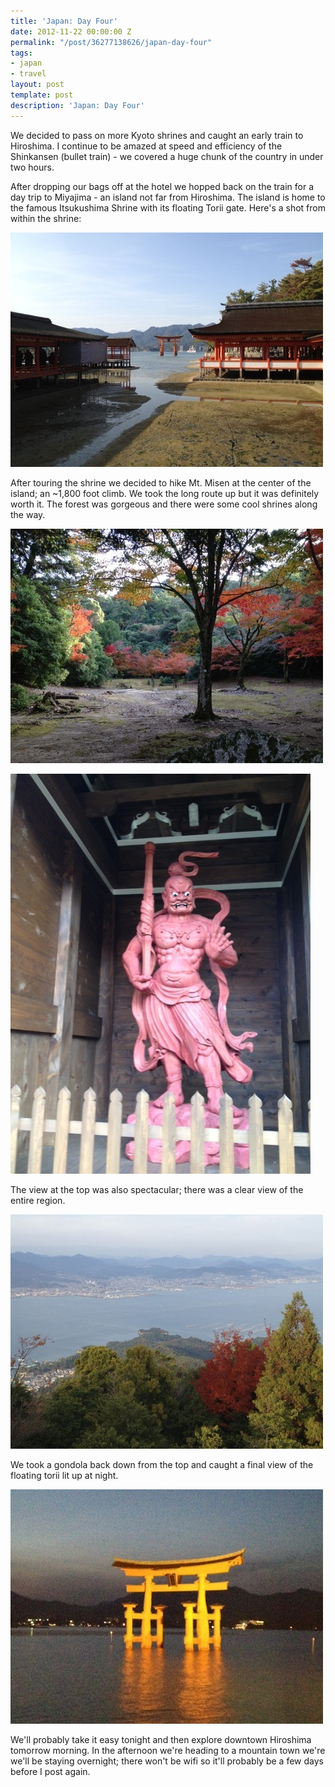 ```yaml
---
title: 'Japan: Day Four'
date: 2012-11-22 00:00:00 Z
permalink: "/post/36277138626/japan-day-four"
tags:
- japan
- travel
layout: post
template: post
description: 'Japan: Day Four'
---
```


<p>We decided to pass on more Kyoto shrines and caught an early train to Hiroshima. I continue to be amazed at speed and efficiency of the Shinkansen (bullet train) - we covered a huge chunk of the country in under two hours.</p>&#13;
<p>After dropping our bags off at the hotel we hopped back on the train for a day trip to Miyajima - an island not far from Hiroshima. The island is home to the famous Itsukushima Shrine with its floating Torii gate. Here's a shot from within the shrine:</p>&#13;
<p><img src="/images/a56e2c01a64d5564113149757cac1121da8986504c41d182d233339fe7fb1e71.jpg" alt="image" /></p>&#13;
<p>After touring the shrine we decided to hike Mt. Misen at the center of the island; an ~1,800 foot climb. We took the long route up but it was definitely worth it. The forest was gorgeous and there were some cool shrines along the way.</p>&#13;
<p><img src="/images/4a2ae1cac41ecc0321ce3261b70e1f50e0a25fbc9fae0307ae615eb7b520c10d.jpg" alt="image" /></p>&#13;
<p><img src="/images/73a23da389be05487bfd9793c745250a32394b32df41484a20e3d63566dc9f78.jpg" alt="image" /></p>&#13;
<p>The view at the top was also spectacular; there was a clear view of the entire region.</p>&#13;
<p><img src="/images/61ff2b90e99124627212ab5c0071c3d56ae82d30b393ff51f600b020e5dd5876.jpg" alt="image" /></p>&#13;
<p>We took a gondola back down from the top and caught a final view of the floating torii lit up at night.</p>&#13;
<p><img src="/images/37407b8c324e345a454b7d8e4c859fb0e3a5e747fbd3526ccf08c6c6945f5f28.jpg" alt="image" /></p>&#13;
<p>We'll probably take it easy tonight and then explore downtown Hiroshima tomorrow morning. In the afternoon we're heading to a mountain town we're we'll be staying overnight; there won't be wifi so it'll probably be a few days before I post again.</p> 